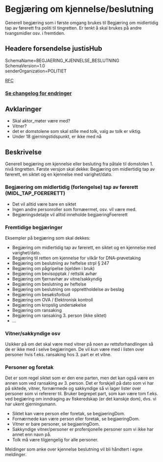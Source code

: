 # Begjæring om kjennelse/beslutning 
Generell begjæring som i første omgang brukes til Begjæring om midlertidig tap av førerett fra politi til tingretten.
Er tenkt å skal brukes på andre tvangsmidler osv. i fremtiden.

## Headere forsendelse justisHub
SchemaName=BEGJAERING_KJENNELSE_BESLUTNING  
SchemaVersion=1.0  
senderOrganization=POLITIET  

[RFC](../../../rfc/MessageName-header.md)

### [Se changelog for endringer](./changelog.md)

## Avklaringer
- Skal aktor_møter være med?
- Vitner?
- det er domstolene som skal stille med tolk, valg av tolk er viktig.
- Under 18 gjerningstidspunkt, er ikke med nå

## Beskrivelse
Generell begjæring om kjennelse eller besluting fra påtale til domstolen 1. nivå tingretten.
Første versjon skal dekke: Begjæring om midlertidig tap av førerett, en siktet og en kjennelse med varighet/dato. 
### Begjæering om midlertidig (forlengelse) tap av førerett (MIDL_TAP_FOERERETT)
* Det vil alltid være bare en siktet
* Ingen andre personroller som fornæermet, osv. vil være med.
* Begjæringsdetalje vil alltid inneholde begjaeringFoererett
### Fremtidige begjæringer
Eksempler på begjæring som skal dekkes:
* Begjæring om midlertidig tap av førerett, en siktet og en kjennelse med varighet/dato.
* Begjæring til retten om kjennelse for vilkår for DNA-prøvetaking
* Begjæring om beslutning av heftelse strpl § 247
* Begjæring om pågripelse (sjelden i bruk)
* Begjæring om bevisopptak / rettslik avhør
* Begjæring om fjernavhør av vitne/sakkyndig
* Begjæring om beslutning av heftelse
* Begjæring om beslutning om opprettholdelse av beslag
* Begjæring om besøksforbud
* Begjæring om OVA / Elektronisk kontroll
* Begjæring om kropslig undersøkelse
* Begjæring om ransaking
* Begjæring om ransaking 3. person (ikke siktet)
* ...
### Vitner/sakkyndige osv
Usikker på om det skal være med vitner på noen av rettsforhandlingen så de er ikke med i selve begjæringen.
De vil kun være med i listen over personer hvis f.eks. ransaking hos 3. part er et vitne.
### Personer og foretak
Det er som regel siktet som er den ene parten, men det kan også være en annen som ved ransaking av 3. person.
Det er forskjell på dato som vi har på siktede, vitner, fornærmede og sakkyndige så vi lager lister over personer som vi
refererer til.
Bruker begrepet part, som kan være tom f.eks. ved begjæring om inndraging av fiskeredskap (er det kanskje dom), dvs. vi har ukent gjerningsmann.
* Siktet kan være person eller foretak, se begjaeringDom.
* Fornærmede kan være person eller foretak, se begjaeringDom.
* Vitner er bare personer, se begjaeringDom.
* Sakkyndige vitner/personer er profersjonelle personer som vi ikke har annet enn navn på. 
* Tolk må være tilgjengelig for alle personer.

Meldinger som anke over kjennelse beslutning vil bli håndtert i egne meldinger.